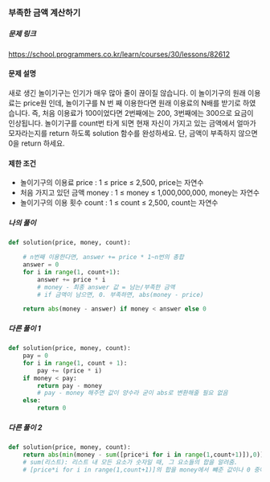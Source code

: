 ### 부족한 금액 계산하기


##### 문제 링크

https://school.programmers.co.kr/learn/courses/30/lessons/82612



#### 문제 설명

새로 생긴 놀이기구는 인기가 매우 많아 줄이 끊이질 않습니다. 이 놀이기구의 원래 이용료는 price원 인데, 놀이기구를 N 번 째 이용한다면 원래 이용료의 N배를 받기로 하였습니다. 즉, 처음 이용료가 100이었다면 2번째에는 200, 3번째에는 300으로 요금이 인상됩니다.
놀이기구를 count번 타게 되면 현재 자신이 가지고 있는 금액에서 얼마가 모자라는지를 return 하도록 solution 함수를 완성하세요.
단, 금액이 부족하지 않으면 0을 return 하세요.

#### 제한 조건

- 놀이기구의 이용료 price : 1 ≤ price ≤ 2,500, price는 자연수
- 처음 가지고 있던 금액 money : 1 ≤ money ≤ 1,000,000,000, money는 자연수
- 놀이기구의 이용 횟수 count : 1 ≤ count ≤ 2,500, count는 자연수



##### 나의 풀이

```py
def solution(price, money, count):

    # n번째 이용한다면, answer += price * 1~n번의 총합
    answer = 0
    for i in range(1, count+1):
        answer += price * i
        # money - 최종 answer 값 = 남는/부족한 금액
        # if 금액이 남으면, 0. 부족하면, abs(money - price)

    return abs(money - answer) if money < answer else 0
```



##### 다른 풀이 1

```py
def solution(price, money, count):
    pay = 0
    for i in range(1, count + 1):
        pay += (price * i)
    if money < pay:
        return pay - money
        # pay - money 해주면 값이 양수라 굳이 abs로 변환해줄 필요 없음
    else:
        return 0
```



##### 다른 풀이 2

```py
def solution(price, money, count):
    return abs(min(money - sum([price*i for i in range(1,count+1)]),0))
    # sum(리스트): 리스트 내 모든 요소가 숫자일 때, 그 요소들의 합을 알려줌. 
    # [price*i for i in range(1,count+1)]의 합을 money에서 뺴준 값이나 0 중에 더 작은 값을 꺼내어 절댓값으로 변환 
```
